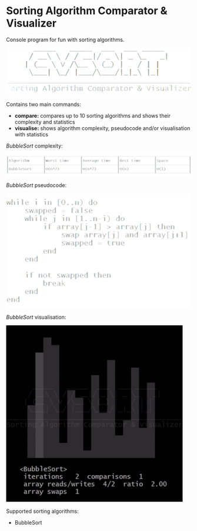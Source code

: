 # Sorting Algorithm Comparator & Visualizer

Console program for fun with sorting algorithms.

![logo](.img/logo.png)

Contains two main commands:
- **compare:** compares up to 10 sorting algorithms and shows their complexity and statistics
- **visualise:** shows algorithm complexity, pseudocode and/or visualisation with statistics

_BubbleSort_ complexity:

![BubbleSort complexity](.img/bubble/complexity.png)

_BubbleSort_ pseudocode:

![BubbleSort pseudocode](.img/bubble/pseudocode.png)

_BubbleSort_ visualisation:

![BubbleSort visualisation](.img/bubble/visualisation.gif)

Supported sorting algorithms:

- BubbleSort